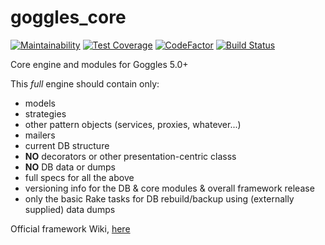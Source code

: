 # goggles_core

[![Maintainability](https://api.codeclimate.com/v1/badges/2b8a0414f3e17e51959d/maintainability)](https://codeclimate.com/github/steveoro/goggles_core/maintainability)
[![Test Coverage](https://api.codeclimate.com/v1/badges/2b8a0414f3e17e51959d/test_coverage)](https://codeclimate.com/github/steveoro/goggles_core/test_coverage)
[![CodeFactor](https://www.codefactor.io/repository/github/steveoro/goggles_core/badge)](https://www.codefactor.io/repository/github/steveoro/goggles_core)
[![Build Status](https://semaphoreci.com/api/v1/steveoro/goggles_core/branches/master/badge.svg)](https://semaphoreci.com/steveoro/goggles_core)

Core engine and modules for Goggles 5.0+

This _full_ engine should contain only:

- models
- strategies
- other pattern objects (services, proxies, whatever...)
- mailers
- current DB structure
- **NO** decorators or other presentation-centric classs
- **NO** DB data or dumps
- full specs for all the above
- versioning info for the DB & core modules & overall framework release
- only the basic Rake tasks for DB rebuild/backup using (externally supplied) data dumps


Official framework Wiki, [here](https://github.com/steveoro/goggles_admin/wiki)
